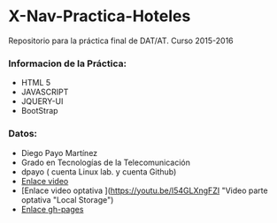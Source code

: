 # X-Nav-Practica-Hoteles
Repositorio para la práctica final de DAT/AT. Curso 2015-2016


### Informacion de la Práctica:
* HTML 5
* JAVASCRIPT
* JQUERY-UI
* BootStrap


### Datos:
* Diego Payo Martínez
* Grado en Tecnologías de la Telecomunicación
* dpayo ( cuenta Linux lab. y cuenta Github)
* [Enlace video ](https://youtu.be/QaZ62RFULS0 "Video")
* [Enlace video optativa ](https://youtu.be/I54GLXngFZI "Video parte optativa "Local Storage")
* [Enlace gh-pages](http://dpayo.github.io/X-Nav-Practica-Hoteles "Enlace")


